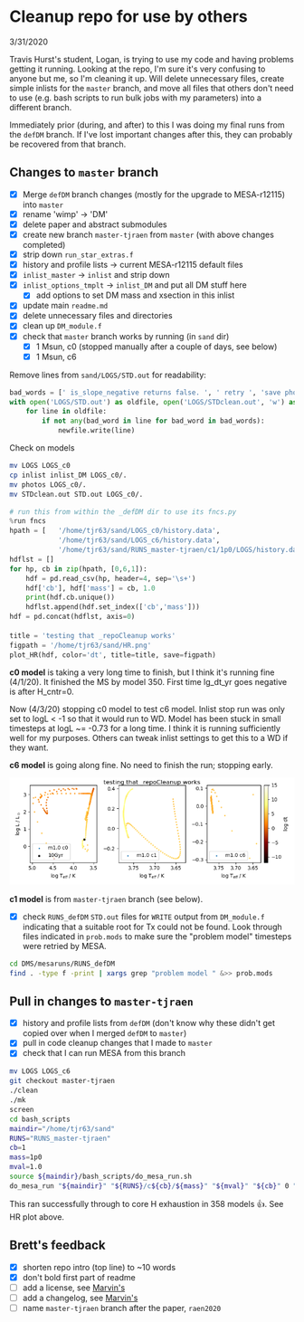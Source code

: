 # Cleanup repo for use by others
3/31/2020

Travis Hurst's student, Logan, is trying to use my code and having problems getting it running. Looking at the repo, I'm sure it's very confusing to anyone but me, so I'm cleaning it up. Will delete unnecessary files, create simple inlists for the `master` branch, and move all files that others don't need to use (e.g. bash scripts to run bulk jobs with my parameters) into a different branch.

Immediately prior (during, and after) to this I was doing my final runs from the `defDM` branch. If I've lost important changes after this, they can probably be recovered from that branch.

## Changes to `master` branch
- [x]  Merge `defDM` branch changes (mostly for the upgrade to MESA-r12115) into `master`
- [x]  rename 'wimp' -> 'DM'
- [x]  delete paper and abstract submodules
- [x]  create new branch `master-tjraen` from `master` (with above changes completed)
- [x]  strip down `run_star_extras.f`
- [x]  history and profile lists -> current MESA-r12115 default files
- [x]  `inlist_master` -> `inlist` and strip down
- [x]  `inlist_options_tmplt` -> `inlist_DM` and put all DM stuff here
    - [x]  add options to set DM mass and xsection in this inlist
- [x]  update main `readme.md`
- [x]  delete unnecessary files and directories
- [x]  clean up `DM_module.f`
- [x]  check that `master` branch works by running (in `sand` dir)
    - [x]  1 Msun, c0 (stopped manually after a couple of days, see below)
    - [x]  1 Msun, c6

Remove lines from `sand/LOGS/STD.out` for readability:
```python
bad_words = [' is_slope_negative returns false. ', ' retry ', 'save photos/x']
with open('LOGS/STD.out') as oldfile, open('LOGS/STDclean.out', 'w') as newfile:
    for line in oldfile:
        if not any(bad_word in line for bad_word in bad_words):
            newfile.write(line)
```

Check on models
```bash
mv LOGS LOGS_c0
cp inlist inlist_DM LOGS_c0/.
mv photos LOGS_c0/.
mv STDclean.out STD.out LOGS_c0/.
```
```python
# run this from within the _defDM dir to use its fncs.py
%run fncs
hpath = [   '/home/tjr63/sand/LOGS_c0/history.data',
            '/home/tjr63/sand/LOGS_c6/history.data',
            '/home/tjr63/sand/RUNS_master-tjraen/c1/1p0/LOGS/history.data']
hdflst = []
for hp, cb in zip(hpath, [0,6,1]):
    hdf = pd.read_csv(hp, header=4, sep='\s+')
    hdf['cb'], hdf['mass'] = cb, 1.0
    print(hdf.cb.unique())
    hdflst.append(hdf.set_index(['cb','mass']))
hdf = pd.concat(hdflst, axis=0)

title = 'testing that _repoCleanup works'
figpath = '/home/tjr63/sand/HR.png'
plot_HR(hdf, color='dt', title=title, save=figpath)
```

__c0 model__ is taking a very long time to finish, but I think it's running fine (4/1/20). It finished the MS by model 350. First time lg_dt_yr goes negative is after H_cntr=0.

Now (4/3/20) stopping c0 model to test c6 model. Inlist stop run was only set to logL < -1 so that it would run to WD. Model has been stuck in small timesteps at logL ~= -0.73 for a long time. I think it is running sufficiently well for my purposes. Others can tweak inlist settings to get this to a WD if they want.

__c6 model__ is going along fine. No need to finish the run; stopping early.

<img src="HR.png" alt="HR" width=""/>

__c1 model__ is from `master-tjraen` branch (see below).


- [x]  check `RUNS_defDM` `STD.out` files for `WRITE` output from `DM_module.f` indicating that a suitable root for Tx could not be found. Look through files indicated in `prob.mods` to make sure the "problem model" timesteps were retried by MESA.

```bash
cd DMS/mesaruns/RUNS_defDM
find . -type f -print | xargs grep "problem model " &>> prob.mods
```


## Pull in changes to `master-tjraen`
- [x]  history and profile lists from `defDM` (don't know why these didn't get copied over when I merged `defDM` to `master`)
- [x]  pull in code cleanup changes that I made to `master`
- [x]  check that I can run MESA from this branch

```bash
mv LOGS LOGS_c6
git checkout master-tjraen
./clean
./mk
screen
cd bash_scripts
maindir="/home/tjr63/sand"
RUNS="RUNS_master-tjraen"
cb=1
mass=1p0
mval=1.0
source ${maindir}/bash_scripts/do_mesa_run.sh
do_mesa_run "${maindir}" "${RUNS}/c${cb}/${mass}" "${mval}" "${cb}" 0 "master" 1 0 &> STD.out
```

This ran successfully through to core H exhaustion in 358 models :thumbsup:. See HR plot above.


## Brett's feedback
- [x]  shorten repo intro (top line) to ~10 words
- [x]  don't bold first part of readme
- [ ]  add a license, see [Marvin's](https://github.com/sdss/marvin/blob/master/LICENSE.md)
- [ ]  add a changelog, see [Marvin's](https://github.com/sdss/marvin/blob/master/CHANGELOG.rst)
- [ ]  name `master-tjraen` branch after the paper, `raen2020`
